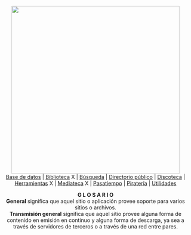 <p align="center">
    <img src="https://i.imgur.com/QPqBLI8.jpg" width="450">
    <br>
     <a href="notes/basededatos.md">Base de datos</a> | 
     <a href="notes/biblioteca.md">Biblioteca</a> X | 
     <a href="notes/busqueda.md">Búsqueda</a> |
     <a href="notes/directoriopublico.md">Directorio público</a> | 
     <a href="notes/discoteca.md">Discoteca</a> | 
     <a href="notes/herramienta.md">Herramientas</a> X | 
     <a href="notes/mediateca.md">Mediateca</a> X | 
     <a href="notes/pasatiempo.md">Pasatiempo</a> | 
     <a href="notes/pirateria.md">Piratería</a> | 
     <a href="notes/utilidades.md">Utilidades</a>
    <br>
</p>

<p align="center">
  <b>G L O S A R I O</b>
  <br>
  <a><strong>General</strong> significa que aquel sitio o aplicación provee soporte para varios sitios o archivos.</a>
  <br>
  <a><strong>Transmisión general</strong> significa que aquel sitio provee alguna forma de contenido en emisión en continuo y alguna forma de descarga, ya sea a través de servidores de terceros o a través de una red entre pares.</a>
</p>

